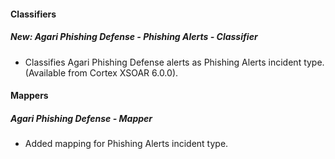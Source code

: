 
#### Classifiers
##### New: Agari Phishing Defense - Phishing Alerts - Classifier
- Classifies Agari Phishing Defense alerts as Phishing Alerts incident type. (Available from Cortex XSOAR 6.0.0).

#### Mappers
##### Agari Phishing Defense - Mapper
- Added mapping for Phishing Alerts incident type.

